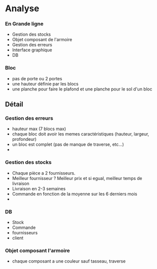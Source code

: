 # Analyse


### En Grande ligne
 - Gestion des stocks
 - Objet composant de l'armoire
 - Gestion des erreurs
 - Interface graphique
 - DB


### Bloc
- pas de porte ou 2 portes
- une hauteur définie par les blocs
- une planche pour faire le plafond et une planche pour le sol d'un bloc


## Détail

### Gestion des erreurs
- hauteur max (7 blocs max)
- chaque bloc doit avoir les memes caractéristiques (hauteur, largeur, profondeur)
- un bloc est complet (pas de manque de traverse, etc...)
-


### Gestion des stocks
- Chaque pièce a 2 fournisseurs.
- Meilleur fournisseur ? Meilleur prix et si egual, meilleur temps de livraison
- Livraison en 2-3 semaines
- Commande en fonction de la moyenne sur les 6 derniers mois
-

### DB
- Stock
- Commande
- fournisseurs
- client


### Objet composant l'armoire
- chaque composant a une couleur sauf tasseau, traverse
